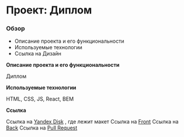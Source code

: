 # Проект: Диплом

### Обзор

* Описание проекта и его функциональности
* Используемые технологии
* Ссылка на Дизайн 


**Описание проекта и его функциональности**

Диплом

**Используемые технологии**

HTML, CSS, JS, React, BEM

**Ссылка**

Ссылка на [Yandex Disk](https://disk.yandex.com/d/5LGV3P0eH0xshA) , где лежит макет 
Ссылка на [Front](https://diploma.project.nomoredomains.rocks)
Ссылка на [Back](https://api.diploma.project.nomoredomains.rocks)
Ссылка на [Pull Request](https://github.com/victoriasmi/movies-explorer-frontend/pull/3)
